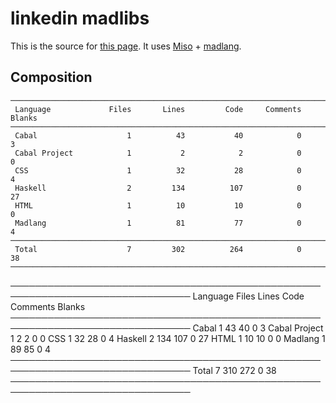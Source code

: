 # linkedin madlibs

This is the source for [this page](http://vmchale.com/linkedin/index.html).
It uses [Miso](https://haskell-miso.org/) + [madlang](https://github.com/vmchale/madlang).

## Composition

```
───────────────────────────────────────────────────────────────────────────────
 Language             Files       Lines         Code     Comments       Blanks
───────────────────────────────────────────────────────────────────────────────
 Cabal                    1          43           40            0            3
 Cabal Project            1           2            2            0            0
 CSS                      1          32           28            0            4
 Haskell                  2         134          107            0           27
 HTML                     1          10           10            0            0
 Madlang                  1          81           77            0            4
───────────────────────────────────────────────────────────────────────────────
 Total                    7         302          264            0           38
───────────────────────────────────────────────────────────────────────────────
```
───────────────────────────────────────────────────────────────────────────────
 Language             Files       Lines         Code     Comments       Blanks
───────────────────────────────────────────────────────────────────────────────
 Cabal                    1          43           40            0            3
 Cabal Project            1           2            2            0            0
 CSS                      1          32           28            0            4
 Haskell                  2         134          107            0           27
 HTML                     1          10           10            0            0
 Madlang                  1          89           85            0            4
───────────────────────────────────────────────────────────────────────────────
 Total                    7         310          272            0           38
───────────────────────────────────────────────────────────────────────────────
```
